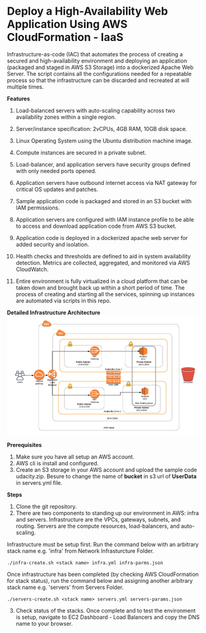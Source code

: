 # Deploy a High-Availability Web Application Using AWS CloudFormation - IaaS 


Infrastructure-as-code (IAC) that automates the process of creating a secured and high-availability environment and deploying an application (packaged and staged in AWS S3 Storage) into a dockerized Apache Web Server. The script contains all the configurations needed for a repeatable process so that the infrastructure can be discarded and recreated at will multiple times.

**Features**

1. Load-balanced servers with auto-scaling capability across two availability zones within a single region.

2. Server/instance specification: 2vCPUs, 4GB RAM, 10GB disk space.

3. Linux Operating System using the Ubuntu distribution machine image.

4. Compute instances are secured in a private subnet.

5. Load-balancer, and application servers have security groups defined with only needed ports opened.

6. Application servers have outbound internet access via NAT gateway for critical OS updates and patches.

7. Sample application code is packaged and stored in an S3 bucket with IAM permissions.

8. Application servers are configured with IAM instance profile to be able to access and download application code from AWS S3 bucket.

9. Application code is deployed in a dockerized apache web server for added security and isolation.

10. Health checks and thresholds are defined to aid in system availability detection. Metrics are collected, aggregated, and monitored via AWS CloudWatch.

11. Entire environment is fully virtualized in a cloud platform that can be taken down and brought back up within a short period of time. The process of creating and starting all the services, spinning up instances are automated via scripts in this repo.

**Detailed Infrastructure Architecture**
![GitHub Logo](https://github.com/iNomanIkram/IaaS-HighlyAvailableWebApp-CloudFormation/blob/master/Diagram/Project.png)

**Prerequisites**
1. Make sure you have all setup an AWS account.
2. AWS cli is install and configured.
3. Create an S3 storage in your AWS account and upload the sample code udacity.zip. Besure to change the name of **bucket** in s3 url of **UserData** in servers.yml file.

**Steps**
1. Clone the git repository.
2. There are two components to standing up our environment in AWS: infra and servers. Infrastructure are the VPCs, gateways, subnets, and routing. Servers are the compute resources, load-balancers, and auto-scaling.

Infrastructure must be setup first. Run the command below with an arbitrary stack name e.g. 'infra' from Network Infrasturcture Folder.
```
./infra-create.sh <stack name> infra.yml infra-parms.json
```

Once infrastructure has been completed (by checking AWS CloudFormation for stack status), run the command below and assigning another arbitrary stack name e.g. 'servers' from Servers Folder.

```
./servers-create.sh <stack name> servers.yml servers-params.json
```

3. Check status of the stacks. Once complete and to test the environment is setup, navigate to EC2 Dashboard - Load Balancers and copy the DNS name to your browser.

